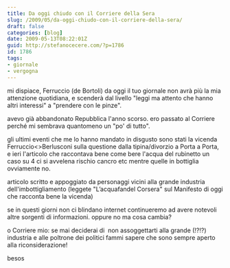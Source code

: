 ```yaml
---
title: Da oggi chiudo con il Corriere della Sera
slug: /2009/05/da-oggi-chiudo-con-il-corriere-della-sera/
draft: false
categories: [blog]
date: 2009-05-13T08:22:01Z
guid: http://stefanocecere.com/?p=1786
id: 1786
tags:
- giornale
- vergogna
---
```


mi dispiace, Ferruccio (de Bortoli) da oggi il tuo giornale non avrà più la mia attenzione quotidiana, e scenderà dal livello "leggi ma attento che hanno altri interessi" a "prendere con le pinze".

avevo già abbandonato Repubblica l'anno scorso. ero passato al Corriere perché mi sembrava quantomeno un "po' di tutto".

gli ultimi eventi che me lo hanno mandato in disgusto sono stati la vicenda Ferruccio<>Berlusconi sulla questione dalla tipina/divorzio a Porta a Porta, e ieri l'articolo che raccontava bene come bere l'acqua del rubinetto un caso su 4 ci si avvelena rischio cancro etc mentre quelle in bottiglia ovviamente no.

articolo scritto e appoggiato da personaggi vicini alla grande industria dell'imbottigliamento (leggete "L’acquafandel Corsera" sul Manifesto di oggi che racconta bene la vicenda)

se in questi giorni non ci blindano internet continueremo ad avere notevoli altre sorgenti di informazioni. oppure no ma cosa cambia?

o Corriere mio: se mai deciderai di  non assoggettarti alla grande (!?!?) industria e alle poltrone dei politici fammi sapere che sono sempre aperto alla riconsiderazione!

besos